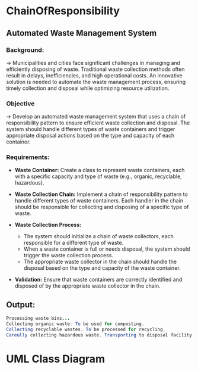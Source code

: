 # ChainOfResponsibility

## Automated Waste Management System

### Background:
→ Municipalities and cities face significant challenges in managing and efficiently disposing of waste. Traditional waste collection methods often result in delays, inefficiencies, and high operational costs. An innovative solution is needed to automate the waste management process, ensuring timely collection and disposal while optimizing resource utilization.


### Objective
→ Develop an automated waste management system that uses a chain of responsibility pattern to ensure efficient waste collection and disposal. The system should handle different types of waste containers and trigger appropriate disposal actions based on the type and capacity of each container.


### Requirements:
- **Waste Container:** Create a class to represent waste containers, each with a specific capacity and type of waste (e.g., organic, recyclable, hazardous).

- **Waste Collection Chain:** Implement a chain of responsibility pattern to handle different types of waste containers. Each handler in the chain should be responsible for collecting and disposing of a specific type of waste.

- **Waste Collection Process:**
    - The system should initialize a chain of waste collectors, each responsible for a different type of waste.
    - When a waste container is full or needs disposal, the system should trigger the waste collection process.
    - The appropriate waste collector in the chain should handle the disposal based on the type and capacity of the waste container.

- **Validation:** Ensure that waste containers are correctly identified and disposed of by the appropriate waste collector in the chain.

## Output:
```java
Processing waste bins...
Collecting organic waste. To be used for composting.
Collecting recyclable wastes. To be processed for recycling.
Careully collecting hazardous waste. Transporting to disposal facility.
```

# UML Class Diagram
